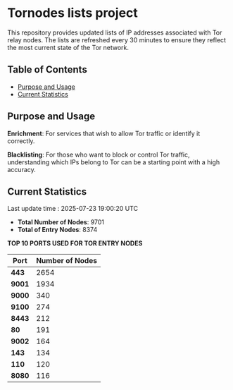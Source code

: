 # Tornodes lists project

This repository provides updated lists of IP addresses associated with Tor relay nodes. The lists are refreshed every 30 minutes to ensure they reflect the most current state of the Tor network.

## Table of Contents

- [Purpose and Usage](#purpose-and-usage)
- [Current Statistics](#current-statistics)


## Purpose and Usage

**Enrichment**: For services that wish to allow Tor traffic or identify it correctly.

**Blacklisting**: For those who want to block or control Tor traffic, understanding which IPs belong to Tor can be a starting point with a high accuracy.

## Current Statistics

Last update time : 2025-07-23 19:00:20 UTC

- **Total Number of Nodes**: 9701
- **Total of Entry Nodes**: 8374

**TOP 10 PORTS USED FOR TOR ENTRY NODES**

| **Port** | **Number of Nodes** |
|------|-----------------|
| **443**   | 2654  |
| **9001**   | 1934  |
| **9000**   | 340  |
| **9100**   | 274  |
| **8443**   | 212  |
| **80**   | 191  |
| **9002**   | 164  |
| **143**   | 134  |
| **110**   | 120  |
| **8080**   | 116  |

